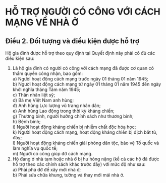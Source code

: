 # HỖ TRỢ NGƯỜI CÓ CÔNG VỚI CÁCH MẠNG VỀ NHÀ Ở

## Điều 2. Đối tượng và điều kiện được hỗ trợ  
Hộ gia đình được hỗ trợ theo quy định tại Quyết định này phải có đủ các điều kiện sau:  
1. Là hộ gia đình có người có công với cách mạng đã được cơ quan có thẩm quyền công nhận, bao gồm:  
a) Người hoạt động cách mạng trước ngày 01 tháng 01 năm 1945;  
b) Người hoạt động cách mạng từ ngày 01 tháng 01 năm 1945 đến ngày khởi nghĩa tháng Tám năm 1945;  
c) Thân nhân liệt sỹ;  
d) Bà mẹ Việt Nam anh hùng;  
đ) Anh hùng Lực lượng vũ trang nhân dân;  
e) Anh hùng Lao động trong thời kỳ kháng chiến;  
g) Thương binh, người hưởng chính sách như thương binh;  
h) Bệnh binh;  
i) Người hoạt động kháng chiến bị nhiễm chất độc hóa học;  
k) Người hoạt động cách mạng, hoạt động kháng chiến bị địch bắt tù, đày;  
l) Người hoạt động kháng chiến giải phóng dân tộc, bảo vệ Tổ quốc và làm nghĩa vụ quốc tế;  
m) Người có công giúp đỡ cách mạng.  
2. Hộ đang ở nhà tạm hoặc nhà ở bị hư hỏng nặng (kể cả các hộ đã được hỗ trợ theo các chính sách khác trước đây) với mức độ như sau:  
a) Phải phá dỡ để xây mới nhà ở;  
b) Phải sửa chữa khung, tường và thay mới mái nhà ở.
